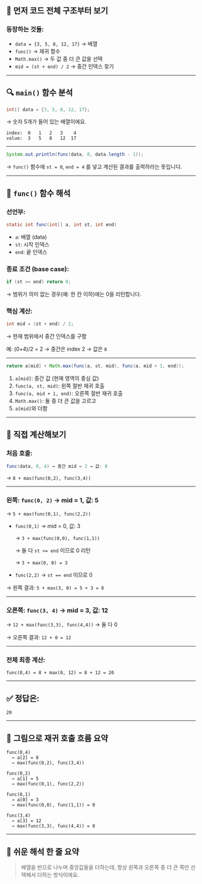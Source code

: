 ## 🧠 먼저 코드 전체 구조부터 보기

### 등장하는 것들:

- `data = {3, 5, 8, 12, 17}` → 배열
- `func()` → 재귀 함수
- `Math.max()` → 두 값 중 더 큰 값을 선택
- `mid = (st + end) / 2` → 중간 인덱스 찾기

---

## 🔍 `main()` 함수 분석

```java
int[] data = {3, 5, 8, 12, 17};
```

→ 숫자 5개가 들어 있는 배열이에요.

```
index:  0   1   2   3    4
value:  3   5   8   12  17
```

---

```java
System.out.println(func(data, 0, data.length - 1));
```

→ `func()` 함수에 `st = 0`, `end = 4` 를 넣고 계산된 결과를 출력하라는 뜻입니다.

---

## 🔁 `func()` 함수 해석

### 선언부:

```java
static int func(int[] a, int st, int end)
```

- `a`: 배열 (data)
- `st`: 시작 인덱스
- `end`: 끝 인덱스

### 종료 조건 (base case):

```java
if (st >= end) return 0;
```

→ 범위가 의미 없는 경우(예: 한 칸 이하)에는 0을 리턴합니다.

### 핵심 계산:

```java
int mid = (st + end) / 2;
```

→ 현재 범위에서 중간 인덱스를 구함

예: (0+4)/2 = 2 → 중간은 index 2 → 값은 `8`

---

```java
return a[mid] + Math.max(func(a, st, mid), func(a, mid + 1, end));
```

1. `a[mid]`: 중간 값 (현재 영역의 중심 값)
2. `func(a, st, mid)`: 왼쪽 절반 재귀 호출
3. `func(a, mid + 1, end)`: 오른쪽 절반 재귀 호출
4. `Math.max()`: 둘 중 더 큰 값을 고르고
5. `a[mid]`와 더함

---

## 🧮 직접 계산해보기

### 처음 호출:

```java
func(data, 0, 4) → 중간 mid = 2 → 값: 8
```

→ `8 + max(func(0,2), func(3,4))`

---

### 왼쪽: `func(0, 2)` → mid = 1, 값: 5

→ `5 + max(func(0,1), func(2,2))`

- `func(0,1)` → mid = 0, 값: 3
    
    → `3 + max(func(0,0), func(1,1))`
    
    → 둘 다 `st >= end` 이므로 0 리턴
    
    → `3 + max(0, 0) = 3`
    
- `func(2,2)` → `st == end` 이므로 0

→ 왼쪽 결과: `5 + max(3, 0) = 5 + 3 = 8`

---

### 오른쪽: `func(3, 4)` → mid = 3, 값: 12

→ `12 + max(func(3,3), func(4,4))` → 둘 다 0

→ 오른쪽 결과: `12 + 0 = 12`

---

### 전체 최종 계산:

```
func(0,4) = 8 + max(8, 12) = 8 + 12 = 20
```

---

## ✅ 정답은:

```
20
```

---

## 🧩 그림으로 재귀 호출 흐름 요약

```
func(0,4)
  → a[2] = 8
  → max(func(0,2), func(3,4))

func(0,2)
  → a[1] = 5
  → max(func(0,1), func(2,2))

func(0,1)
  → a[0] = 3
  → max(func(0,0), func(1,1)) = 0

func(3,4)
  → a[3] = 12
  → max(func(3,3), func(4,4)) = 0
```

---

## 📘 쉬운 해석 한 줄 요약

> 배열을 반으로 나누며 중앙값들을 더하는데, 항상 왼쪽과 오른쪽 중 더 큰 쪽만 선택해서 더하는 방식이에요.
>